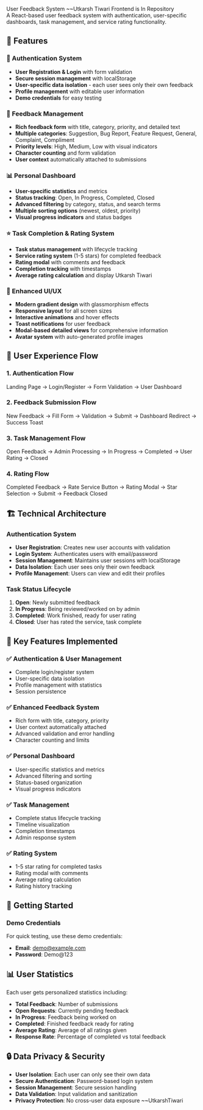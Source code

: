 User Feedback System   ~~Utkarsh Tiwari
Frontend is In Repository  
A React-based user feedback system with authentication, user-specific dashboards, task management, and service rating functionality.

## 🚀 Features

### 🔐 Authentication System
- **User Registration & Login** with form validation
- **Secure session management** with localStorage
- **User-specific data isolation** - each user sees only their own feedback
- **Profile management** with editable user information
- **Demo credentials** for easy testing

### 📝 Feedback Management
- **Rich feedback form** with title, category, priority, and detailed text
- **Multiple categories**: Suggestion, Bug Report, Feature Request, General, Complaint, Compliment
- **Priority levels**: High, Medium, Low with visual indicators
- **Character counting** and form validation
- **User context** automatically attached to submissions

### 📊 Personal Dashboard
- **User-specific statistics** and metrics
- **Status tracking**: Open, In Progress, Completed, Closed
- **Advanced filtering** by category, status, and search terms
- **Multiple sorting options** (newest, oldest, priority)
- **Visual progress indicators** and status badges

### ⭐ Task Completion & Rating System
- **Task status management** with lifecycle tracking
- **Service rating system** (1-5 stars) for completed feedback
- **Rating modal** with comments and feedback
- **Completion tracking** with timestamps
- **Average rating calculation** and display
Utkarsh Tiwari
### 🎨 Enhanced UI/UX
- **Modern gradient design** with glassmorphism effects
- **Responsive layout** for all screen sizes
- **Interactive animations** and hover effects
- **Toast notifications** for user feedback
- **Modal-based detailed views** for comprehensive information
- **Avatar system** with auto-generated profile images

## 📱 User Experience Flow

### 1. Authentication Flow
Landing Page → Login/Register → Form Validation → User Dashboard

### 2. Feedback Submission Flow
New Feedback → Fill Form → Validation → Submit → Dashboard Redirect → Success Toast


### 3. Task Management Flow

Open Feedback → Admin Processing → In Progress → Completed → User Rating → Closed


### 4. Rating Flow

Completed Feedback → Rate Service Button → Rating Modal → Star Selection → Submit → Feedback Closed


## 🏗️ Technical Architecture
### Authentication System
- **User Registration**: Creates new user accounts with validation
- **Login System**: Authenticates users with email/password
- **Session Management**: Maintains user sessions with localStorage
- **Data Isolation**: Each user sees only their own feedback
- **Profile Management**: Users can view and edit their profiles

### Task Status Lifecycle
1. **Open**: Newly submitted feedback
2. **In Progress**: Being reviewed/worked on by admin
3. **Completed**: Work finished, ready for user rating
4. **Closed**: User has rated the service, task complete

## 🎯 Key Features Implemented

### ✅ Authentication & User Management
- Complete login/register system
- User-specific data isolation
- Profile management with statistics
- Session persistence

### ✅ Enhanced Feedback System
- Rich form with title, category, priority
- User context automatically attached
- Advanced validation and error handling
- Character counting and limits

### ✅ Personal Dashboard
- User-specific statistics and metrics
- Advanced filtering and sorting
- Status-based organization
- Visual progress indicators

### ✅ Task Management
- Complete status lifecycle tracking
- Timeline visualization
- Completion timestamps
- Admin response system

### ✅ Rating System
- 1-5 star rating for completed tasks
- Rating modal with comments
- Average rating calculation
- Rating history tracking

## 🚀 Getting Started

### Demo Credentials
For quick testing, use these demo credentials:
- **Email**: demo@example.com
- **Password**: Demo@123

## 📊 User Statistics

Each user gets personalized statistics including:
- **Total Feedback**: Number of submissions
- **Open Requests**: Currently pending feedback
- **In Progress**: Feedback being worked on
- **Completed**: Finished feedback ready for rating
- **Average Rating**: Average of all ratings given
- **Response Rate**: Percentage of completed vs total feedback

## 🔒 Data Privacy & Security

- **User Isolation**: Each user can only see their own data
- **Secure Authentication**: Password-based login system
- **Session Management**: Secure session handling
- **Data Validation**: Input validation and sanitization
- **Privacy Protection**: No cross-user data exposure
~~UtkarshTiwari
